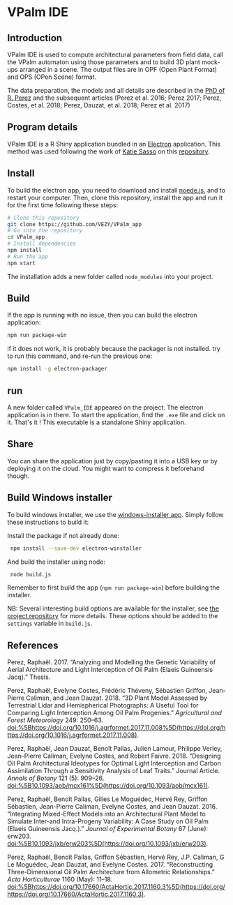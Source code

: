 
<!-- README.md is generated from README.Rmd. Please edit that file -->
VPalm IDE
=========

Introduction
------------

VPalm IDE is used to compute architectural parameters from field data, call the VPalm automaton using those parameters and to build 3D plant mock-ups arranged in a scene. The output files are in OPF (Open Plant Format) and OPS (OPen Scene) format.

The data preparation, the models and all details are described in the [PhD of R. Perez](https://www.researchgate.net/publication/318351549_Analyzing_and_modelling_the_genetic_variability_of_aerial_architecture_and_light_interception_of_the_oil_palm_Elaeis_guineensis_Jacq?_sg=KZ3K7bz0sNnV3iRwaYehauoZ0rn6Lc0MDO3O3tyXR-j9QzT4ODe9zb6ySgPOAXzoJhHXloiAo7CA5SYE8TsD7dd3SldfET7k8Iy-CuKf.cKm7AfKFCz6-jBiO4jl27VWnrz_HvA_KI0RNwUQgIQfQzoL2Dj9HLol3pv95Qb9vzkq7AoICAb4IH77DV3rgAQ) and the subsequent articles (Perez et al. 2016; Perez 2017; Perez, Costes, et al. 2018; Perez, Dauzat, et al. 2018; Perez et al. 2017)

Program details
---------------

VPalm IDE is a R Shiny application bundled in an [Electron](https://electronjs.org/) application. This method was used following the work of [Katie Sasso](https://github.com/ksasso) on this [repository](https://github.com/ksasso/Electron_ShinyApp_Deployment).

Install
-------

To build the electron app, you need to download and install [noede.js](https://nodejs.org/en/download/), and to restart your computer. Then, clone this repository, install the app and run it for the first time following these steps:

``` bash
# Clone this repository
git clone https://github.com/VEZY/VPalm_app
# Go into the repository
cd VPalm_app
# Install dependencies
npm install
# Run the app
npm start
```

The installation adds a new folder called `node_modules` into your project.

Build
-----

If the app is running with no issue, then you can build the electron application:

``` bash
npm run package-win
```

if it does not work, it is probably because the packager is not installed. try to run this command, and re-run the previous one:

``` bash
npm install -g electron-packager
```

run
---

A new folder called `VPalm_IDE` appeared on the project. The electron application is in there. To start the application, find the `.exe` file and click on it. That's it ! This executable is a standalone Shiny application.

Share
-----

You can share the application just by copy/pasting it into a USB key or by deploying it on the cloud. You might want to compress it beforehand though.

Build Windows installer
-----------------------

To build windows installer, we use the [windows-installer app](https://github.com/electron/windows-installer). Simply follow these instructions to build it:

Install the package if not already done:

``` bash
 npm install --save-dev electron-winstaller
```

And build the installer using node:

``` bash
 node build.js
```

Remember to first build the app (`npm run package-win`) before building the installer.

NB: Several interesting build options are available for the installer, see [the project repository](https://github.com/electron/windows-installer) for more details. These options should be added to the `settings` variable in `build.js`.

References
----------

Perez, Raphaël. 2017. “Analyzing and Modelling the Genetic Variability of Aerial Architecture and Light Interception of Oil Palm (Elaeis Guineensis Jacq).” Thesis.

Perez, Raphaël, Evelyne Costes, Frédéric Théveny, Sébastien Griffon, Jean-Pierre Caliman, and Jean Dauzat. 2018. “3D Plant Model Assessed by Terrestrial Lidar and Hemispherical Photographs: A Useful Tool for Comparing Light Interception Among Oil Palm Progenies.” *Agricultural and Forest Meteorology* 249: 250–63. <doi:%5Bhttps://doi.org/10.1016/j.agrformet.2017.11.008%5D(https://doi.org/https://doi.org/10.1016/j.agrformet.2017.11.008)>.

Perez, Raphaël, Jean Dauzat, Benoît Pallas, Julien Lamour, Philippe Verley, Jean-Pierre Caliman, Evelyne Costes, and Robert Faivre. 2018. “Designing Oil Palm Architectural Ideotypes for Optimal Light Interception and Carbon Assimilation Through a Sensitivity Analysis of Leaf Traits.” Journal Article. *Annals of Botany* 121 (5): 909–26. <doi:%5B10.1093/aob/mcx161%5D(https://doi.org/10.1093/aob/mcx161)>.

Perez, Raphaël, Benoît Pallas, Gilles Le Moguédec, Hervé Rey, Griffon Sébastien, Jean-Pierre Caliman, Evelyne Costes, and Jean Dauzat. 2016. “Integrating Mixed-Effect Models into an Architectural Plant Model to Simulate Inter-and Intra-Progeny Variability: A Case Study on Oil Palm (Elaeis Guineensis Jacq.).” *Journal of Experimental Botany* 67 (June): erw203. <doi:%5B10.1093/jxb/erw203%5D(https://doi.org/10.1093/jxb/erw203)>.

Perez, Raphaël, Benoît Pallas, Griffon Sébastien, Hervé Rey, J.P. Caliman, G Le Moguédec, Jean Dauzat, and Evelyne Costes. 2017. “Reconstructing Three-Dimensional Oil Palm Architecture from Allometric Relationships.” *Acta Horticulturae* 1160 (May): 11–18. <doi:%5Bhttps://doi.org/10.17660/ActaHortic.2017.1160.3%5D(https://doi.org/https://doi.org/10.17660/ActaHortic.2017.1160.3)>.
